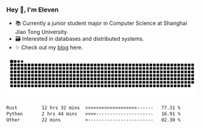 ### Hey 👋, I'm Eleven

- 📚 Currently a junior student major in Computer Science at Shanghai Jiao Tong University.
- 🗃️ Interested in databases and distributed systems.
- ✨ Check out my [blog](https://blog.eleven.wiki) here.

![github contribution grid snake animation](https://raw.githubusercontent.com/El-even-11/El-even-11/output/github-contribution-grid-snake.svg)

<!--START_SECTION:waka-->

```text
Rust         12 hrs 32 mins  >>>>>>>>>>>>>>>>>>>------   77.31 %
Python       2 hrs 44 mins   >>>>---------------------   16.91 %
Other        22 mins         >------------------------   02.30 %
```

<!--END_SECTION:waka-->
